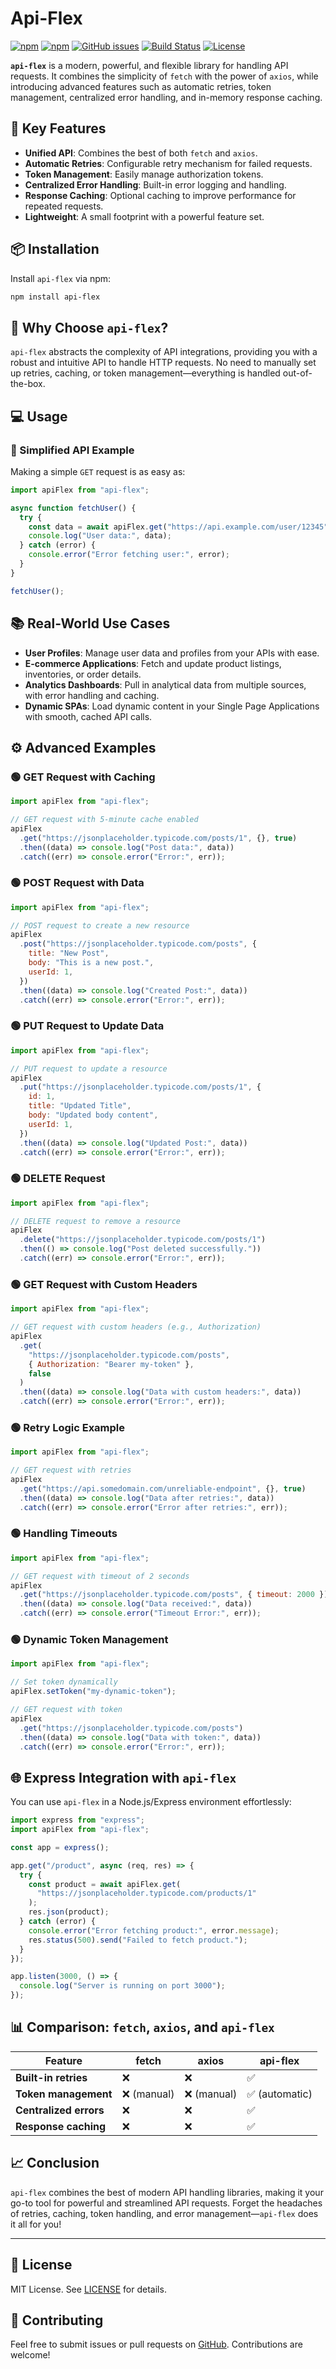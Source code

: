 # Api-Flex

[![npm](https://img.shields.io/npm/dm/api-flex.svg)](https://www.npmjs.com/package/api-flex)
[![npm](https://img.shields.io/npm/v/api-flex.svg)](https://www.npmjs.com/package/api-flex)
[![GitHub issues](https://img.shields.io/github/issues/your-username/api-flex.svg)](https://github.com/jasgigli/api-flex/issues)
[![Build Status](https://img.shields.io/travis/jasgigli/api-flex.svg)](https://travis-ci.org/jasgigli/api-flex)
[![License](https://img.shields.io/github/license/jasgigli/api-flex.svg)](https://github.com/jasgigli/api-flex/blob/main/LICENSE)

**`api-flex`** is a modern, powerful, and flexible library for handling API requests. It combines the simplicity of `fetch` with the power of `axios`, while introducing advanced features such as automatic retries, token management, centralized error handling, and in-memory response caching.

## 🚀 Key Features

- **Unified API**: Combines the best of both `fetch` and `axios`.
- **Automatic Retries**: Configurable retry mechanism for failed requests.
- **Token Management**: Easily manage authorization tokens.
- **Centralized Error Handling**: Built-in error logging and handling.
- **Response Caching**: Optional caching to improve performance for repeated requests.
- **Lightweight**: A small footprint with a powerful feature set.

## 📦 Installation

Install `api-flex` via npm:

```bash
npm install api-flex
```

## 🎯 Why Choose `api-flex`?

`api-flex` abstracts the complexity of API integrations, providing you with a robust and intuitive API to handle HTTP requests. No need to manually set up retries, caching, or token management—everything is handled out-of-the-box.

## 💻 Usage

### 🧩 Simplified API Example

Making a simple `GET` request is as easy as:

```javascript
import apiFlex from "api-flex";

async function fetchUser() {
  try {
    const data = await apiFlex.get("https://api.example.com/user/12345");
    console.log("User data:", data);
  } catch (error) {
    console.error("Error fetching user:", error);
  }
}

fetchUser();
```

## 📚 Real-World Use Cases

- **User Profiles**: Manage user data and profiles from your APIs with ease.
- **E-commerce Applications**: Fetch and update product listings, inventories, or order details.
- **Analytics Dashboards**: Pull in analytical data from multiple sources, with error handling and caching.
- **Dynamic SPAs**: Load dynamic content in your Single Page Applications with smooth, cached API calls.

## ⚙️ Advanced Examples

### 🟢 **GET Request with Caching**

```javascript
import apiFlex from "api-flex";

// GET request with 5-minute cache enabled
apiFlex
  .get("https://jsonplaceholder.typicode.com/posts/1", {}, true)
  .then((data) => console.log("Post data:", data))
  .catch((err) => console.error("Error:", err));
```

### 🟢 **POST Request with Data**

```javascript
import apiFlex from "api-flex";

// POST request to create a new resource
apiFlex
  .post("https://jsonplaceholder.typicode.com/posts", {
    title: "New Post",
    body: "This is a new post.",
    userId: 1,
  })
  .then((data) => console.log("Created Post:", data))
  .catch((err) => console.error("Error:", err));
```

### 🟢 **PUT Request to Update Data**

```javascript
import apiFlex from "api-flex";

// PUT request to update a resource
apiFlex
  .put("https://jsonplaceholder.typicode.com/posts/1", {
    id: 1,
    title: "Updated Title",
    body: "Updated body content",
    userId: 1,
  })
  .then((data) => console.log("Updated Post:", data))
  .catch((err) => console.error("Error:", err));
```

### 🟢 **DELETE Request**

```javascript
import apiFlex from "api-flex";

// DELETE request to remove a resource
apiFlex
  .delete("https://jsonplaceholder.typicode.com/posts/1")
  .then(() => console.log("Post deleted successfully."))
  .catch((err) => console.error("Error:", err));
```

### 🟢 **GET Request with Custom Headers**

```javascript
import apiFlex from "api-flex";

// GET request with custom headers (e.g., Authorization)
apiFlex
  .get(
    "https://jsonplaceholder.typicode.com/posts",
    { Authorization: "Bearer my-token" },
    false
  )
  .then((data) => console.log("Data with custom headers:", data))
  .catch((err) => console.error("Error:", err));
```

### 🟢 **Retry Logic Example**

```javascript
import apiFlex from "api-flex";

// GET request with retries
apiFlex
  .get("https://api.somedomain.com/unreliable-endpoint", {}, true)
  .then((data) => console.log("Data after retries:", data))
  .catch((err) => console.error("Error after retries:", err));
```

### 🟢 **Handling Timeouts**

```javascript
import apiFlex from "api-flex";

// GET request with timeout of 2 seconds
apiFlex
  .get("https://jsonplaceholder.typicode.com/posts", { timeout: 2000 })
  .then((data) => console.log("Data received:", data))
  .catch((err) => console.error("Timeout Error:", err));
```

### 🟢 **Dynamic Token Management**

```javascript
import apiFlex from "api-flex";

// Set token dynamically
apiFlex.setToken("my-dynamic-token");

// GET request with token
apiFlex
  .get("https://jsonplaceholder.typicode.com/posts")
  .then((data) => console.log("Data with token:", data))
  .catch((err) => console.error("Error:", err));
```

## 🌐 Express Integration with `api-flex`

You can use `api-flex` in a Node.js/Express environment effortlessly:

```javascript
import express from "express";
import apiFlex from "api-flex";

const app = express();

app.get("/product", async (req, res) => {
  try {
    const product = await apiFlex.get(
      "https://jsonplaceholder.typicode.com/products/1"
    );
    res.json(product);
  } catch (error) {
    console.error("Error fetching product:", error.message);
    res.status(500).send("Failed to fetch product.");
  }
});

app.listen(3000, () => {
  console.log("Server is running on port 3000");
});
```

## 📊 Comparison: `fetch`, `axios`, and `api-flex`

| Feature                | fetch       | axios       | api-flex       |
| ---------------------- | ----------- | ----------- | -------------- |
| **Built-in retries**   | ❌          | ❌          | ✅             |
| **Token management**   | ❌ (manual) | ❌ (manual) | ✅ (automatic) |
| **Centralized errors** | ❌          | ❌          | ✅             |
| **Response caching**   | ❌          | ❌          | ✅             |

## 📈 Conclusion

`api-flex` combines the best of modern API handling libraries, making it your go-to tool for powerful and streamlined API requests. Forget the headaches of retries, caching, token handling, and error management—`api-flex` does it all for you!

---

## 📜 License

MIT License. See [LICENSE](https://github.com/jasgigli/api-flex/blob/main/LICENSE) for details.

## 🤝 Contributing

Feel free to submit issues or pull requests on [GitHub](https://github.com/jasgigli/api-flex). Contributions are welcome!
